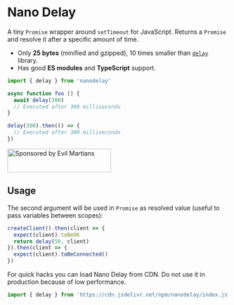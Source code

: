 # Nano Delay

A tiny `Promise` wrapper around `setTimeout` for JavaScript.
Returns a `Promise` and resolve it after a specific amount of time.

* Only **25 bytes** (minified and gzipped),
  10 times smaller than [`delay`] library.
* Has good **ES modules** and **TypeScript** support.

```js
import { delay } from 'nanodelay'

async function foo () {
  await delay(300)
  // Executed after 300 milliseconds
}

delay(300).then(() => {
  // Executed after 300 milliseconds
})
```

[`delay`]: https://github.com/sindresorhus/delay

<a href="https://evilmartians.com/?utm_source=nanodelay">
  <img src="https://evilmartians.com/badges/sponsored-by-evil-martians.svg"
       alt="Sponsored by Evil Martians" width="236" height="54">
</a>


## Usage

The second argument will be used in `Promise` as resolved value
(useful to pass variables between scopes):

```js
createClient().then(client => {
  expect(client).toBeOK
  return delay(50, client)
}).then(client => {
  expect(client).toBeConnected()
})
```

For quick hacks you can load Nano Delay from CDN. Do not use it in production because of low performance.

```js
import { delay } from 'https://cdn.jsdelivr.net/npm/nanodelay/index.js'
```
